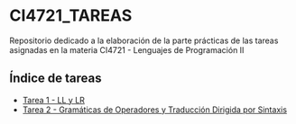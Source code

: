 # CI4721_TAREAS
Repositorio dedicado a la elaboración de la parte prácticas de las tareas asignadas en la materia CI4721 - Lenguajes de Programación II

## Índice de tareas
- [Tarea 1 - LL y LR](tarea-1/)
- [Tarea 2 - Gramáticas de Operadores y Traducción Dirigida por Sintaxis](tarea-2/)